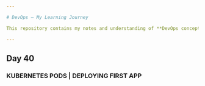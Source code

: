 ```yaml
---

# DevOps – My Learning Journey

This repository contains my notes and understanding of **DevOps concepts**.

---
```


## Day 40

###  KUBERNETES PODS | DEPLOYING FIRST APP
